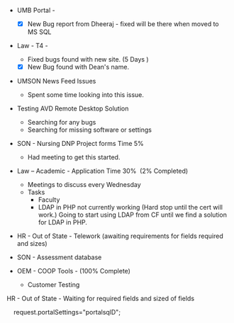 - UMB Portal - 
    - [x] New Bug report from Dheeraj - fixed will be there when moved to MS SQL

- Law - T4 - 
	- Fixed bugs found with new site. (5 Days )
	- [x] New Bug found with Dean's name.
- UMSON News Feed Issues
	- Spent some time looking into this issue.

- Testing AVD Remote Desktop Solution
	- Searching for any bugs 
	- Searching for missing software or settings

-   SON - Nursing DNP Project forms Time 5%
    -   Had meeting to get this started.

-   Law – Academic - Application Time  30%  (2% Completed)
    -   Meetings to discuss every Wednesday
    -   Tasks 
        -   Faculty 
        - LDAP in PHP not currently working (Hard stop until the cert will work.) Going to start using LDAP from CF until we find a solution for LDAP in PHP.

- HR - Out of State - Telework (awaiting requirements for fields required and sizes)

-   SON - Assessment database
-   OEM - COOP Tools -  (100% Complete)
    -   Customer Testing

HR - Out of State - Waiting for required fields and sized of fields

    request.portalSettings="portalsqlD";